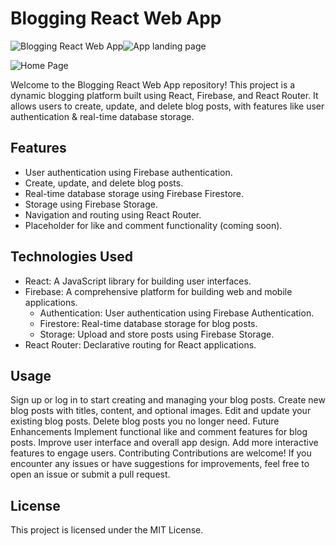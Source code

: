 # Blogging React Web App

![Blogging React Web App]()![App landing page](https://github.com/yuvisingh01/Blogging-App/assets/88438578/1c8d3ba8-4802-483a-85bf-135198b4b0dc)

![Home Page](https://github.com/yuvisingh01/Blogging-App/assets/88438578/89f3f910-9cb8-4f34-9ec7-13412d74525b)


Welcome to the Blogging React Web App repository! This project is a dynamic blogging platform built using React, Firebase, and React Router. It allows users to create, update, and delete blog posts, with features like user authentication & real-time database storage.

## Features

- User authentication using Firebase authentication.
- Create, update, and delete blog posts.
- Real-time database storage using Firebase Firestore.
- Storage using Firebase Storage.
- Navigation and routing using React Router.
- Placeholder for like and comment functionality (coming soon).

## Technologies Used

- React: A JavaScript library for building user interfaces.
- Firebase: A comprehensive platform for building web and mobile applications.
  - Authentication: User authentication using Firebase Authentication.
  - Firestore: Real-time database storage for blog posts.
  - Storage: Upload and store posts using Firebase Storage.
- React Router: Declarative routing for React applications.


## Usage
Sign up or log in to start creating and managing your blog posts.
Create new blog posts with titles, content, and optional images.
Edit and update your existing blog posts.
Delete blog posts you no longer need.
Future Enhancements
Implement functional like and comment features for blog posts.
Improve user interface and overall app design.
Add more interactive features to engage users.
Contributing
Contributions are welcome! If you encounter any issues or have suggestions for improvements, feel free to open an issue or submit a pull request.

## License
This project is licensed under the MIT License.


